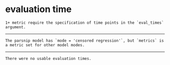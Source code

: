 # evaluation time

    1+ metric require the specification of time points in the `eval_times` argument.

---

    The parsnip model has `mode = 'censored regression'`, but `metrics` is a metric set for other model modes.

---

    There were no usable evaluation times.

